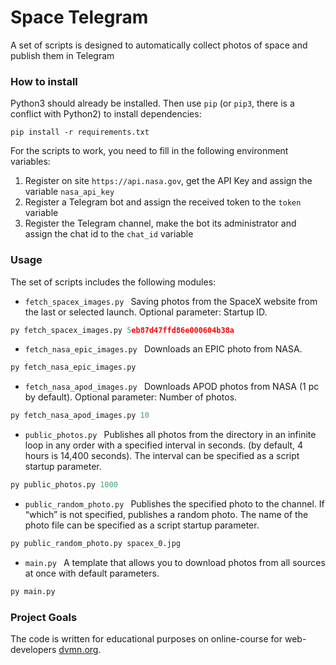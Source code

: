 # Space Telegram

A set of scripts is designed to automatically collect photos of space and publish them in Telegram

### How to install

Python3 should already be installed. 
Then use `pip` (or `pip3`, there is a conflict with Python2) to install dependencies:
```
pip install -r requirements.txt
```
For the scripts to work, you need to fill in the following environment variables:
1. Register on site `https://api.nasa.gov`, get the API Key and assign the variable `nasa_api_key`
2. Register a Telegram bot and assign the received token to the `token` variable
3. Register the Telegram channel, make the bot its administrator and assign the chat id to the `chat_id` variable

### Usage

The set of scripts includes the following modules:
- `fetch_spacex_images.py ` Saving photos from the SpaceX website from the last or selected launch. Optional parameter: Startup ID.  
```python
py fetch_spacex_images.py 5eb87d47ffd86e000604b38a
```    
- `fetch_nasa_epic_images.py ` Downloads an EPIC photo from NASA.
```python
py fetch_nasa_epic_images.py
``` 
- `fetch_nasa_apod_images.py ` Downloads APOD photos from NASA (1 pc by default). Optional parameter: Number of photos. 
```python
py fetch_nasa_apod_images.py 10
``` 
- `public_photos.py ` Publishes all photos from the directory in an infinite loop in any order with a specified interval in seconds. (by default, 4 hours is 14,400 seconds). The interval can be specified as a script startup parameter.
```python 
py public_photos.py 1000
``` 
- `public_random_photo.py ` Publishes the specified photo to the channel. If “which” is not specified, publishes a random photo. The name of the photo file can be specified as a script startup parameter.
```python
py public_random_photo.py spacex_0.jpg 
``` 
- `main.py ` A template that allows you to download photos from all sources at once with default parameters.
```python
py main.py
```
### Project Goals

The code is written for educational purposes on online-course for web-developers [dvmn.org](https://dvmn.org/).